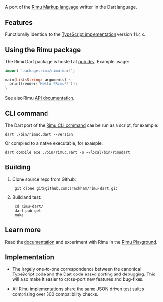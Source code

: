 A port of the [Rimu Markup language](https://srackham.github.io/rimu/) written in the Dart
language.


## Features
Functionally identical to the [TypeScript
implementation](https://github.com/srackham/rimu) version 11.4.x.


## Using the Rimu package
The Rimu Dart package is hosted at [pub.dev](https://pub.dev/packages/rimu).
Example usage:

``` dart
import 'package:rimu/rimu.dart';

main(List<String> arguments) {
  print(render('Hello *Rimu*!'));
}
```

See also Rimu [API documentation](https://srackham.github.io/rimu/reference.html#api).


## CLI command
The Dart port of the [Rimu CLI
command](https://srackham.github.io/rimu/reference.html#rimuc-command) can be
run as a script, for example:

    dart ./bin/rimuc.dart --version

Or compiled to a native executable, for example:

    dart compile exe ./bin/rimuc.dart -o ~/local/bin/rimudart


## Building
1. Clone source repo from Github:

        git clone git@github.com:srackham/rimu-dart.git

2. Build and test:

        cd rimu-dart/
        dart pub get
        make


## Learn more
Read the [documentation](https://srackham.github.io/rimu/reference.html) and experiment
with Rimu in the [Rimu
Playground](http://srackham.github.io/rimu/rimuplayground.html).


## Implementation
- The largely one-to-one correspondence between the canonical
  [TypeScript code](https://github.com/srackham/rimu) and the Dart code
  eased porting and debugging.  This will also make it easier to
  cross-port new features and bug-fixes.

- All Rimu implementations share the same JSON driven test suites
  comprising over 300 compatibility checks.